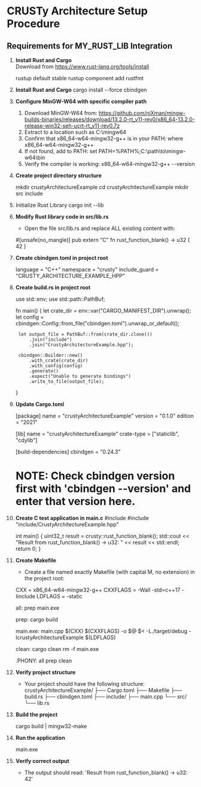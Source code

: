 # CRUSTy Architecture Setup Procedure

## Requirements for MY_RUST_LIB Integration

1. **Install Rust and Cargo**  
   Download from https://www.rust-lang.org/tools/install

   rustup default stable
   rustup component add rustfmt

2. **Install Rust and Cargo**
    cargo install --force cbindgen

3. **Configure MinGW-W64 with specific compiler path**

    1. Download MinGW-W64 from: https://github.com/niXman/mingw-builds-binaries/releases/download/13.2.0-rt_v11-rev0/x86_64-13.2.0-release-win32-seh-ucrt-rt_v11-rev0.7z
    2. Extract to a location such as C:\mingw64
    3. Confirm that x86_64-w64-mingw32-g++ is in your PATH:
        where x86_64-w64-mingw32-g++
    4. If not found, add to PATH:
        set PATH=%PATH%;C:\path\to\mingw-w64\bin
    5. Verify the compiler is working:
        x86_64-w64-mingw32-g++ --version

4. **Create project directory structure**

    mkdir crustyArchitectureExample
    cd crustyArchitectureExample
    mkdir src include

5. Initialize Rust Library
    cargo init --lib

6. **Modify Rust library code in src/lib.rs**
    * Open the file src/lib.rs and replace ALL existing content with:

    #[unsafe(no_mangle)]
    pub extern "C" fn rust_function_blank() -> u32 {
        42
    }

7. **Create cbindgen.toml in project root**

    language = "C++"
    namespace = "crusty"
    include_guard = "CRUSTY_ARCHITECTURE_EXAMPLE_HPP"

8. **Create build.rs in project root**

    use std::env;
    use std::path::PathBuf;

    fn main() {
        let crate_dir = env::var("CARGO_MANIFEST_DIR").unwrap();
        let config = cbindgen::Config::from_file("cbindgen.toml").unwrap_or_default();
        
        let output_file = PathBuf::from(crate_dir.clone())
            .join("include")
            .join("CrustyArchitectureExample.hpp");
            
        cbindgen::Builder::new()
            .with_crate(crate_dir)
            .with_config(config)
            .generate()
            .expect("Unable to generate bindings")
            .write_to_file(output_file);
    }
9. **Update Cargo.toml**

    [package]
    name = "crustyArchitectureExample"
    version = "0.1.0"
    edition = "2021"

    [lib]
    name = "crustyArchitectureExample"
    crate-type = ["staticlib", "cdylib"]

    [build-dependencies]
    cbindgen = "0.24.3"
    # NOTE: Check cbindgen version first with 'cbindgen --version' and enter that version here.

10. **Create C test application in main.c**
    #include <iostream>
    #include "include/CrustyArchitectureExample.hpp"

    int main() {
        uint32_t result = crusty::rust_function_blank();
        std::cout << "Result from rust_function_blank() -> u32: " << result << std::endl;
        return 0;
    }
11. **Create Makefile**
    * Create a file named exactly Makefile (with capital M, no extension) in the project root:

    CXX = x86_64-w64-mingw32-g++
    CXXFLAGS = -Wall -std=c++17 -Iinclude
    LDFLAGS = -static

    all: prep main.exe

    prep:
        cargo build

    main.exe: main.cpp
        $(CXX) $(CXXFLAGS) -o $@ $< -L./target/debug -lcrustyArchitectureExample $(LDFLAGS)

    clean:
        cargo clean
        rm -f main.exe

    .PHONY: all prep clean

12. **Verify project structure**
    * Your project should have the following structure:
    crustyArchitectureExample/
    ├── Cargo.toml
    ├── Makefile
    ├── build.rs
    ├── cbindgen.toml
    ├── include/
    ├── main.cpp
    └── src/
        └── lib.rs

13. **Build the project**

    cargo build | mingw32-make

14. **Run the application**

    main.exe

15. **Verify correct output**
    * The output should read:
    'Result from rust_function_blank() -> u32: 42'
